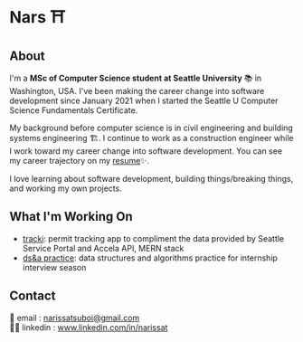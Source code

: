 # Nars ⛩

## About 
I'm a **MSc of Computer Science student at Seattle University** 📚 in Washington, USA. I've been making the career change into software development since January 2021 when I started the Seattle U Computer Science Fundamentals Certificate. 

My background before computer science is in civil engineering and building systems engineering  🏗️. I continue to work as a construction engineer while I work toward my career change into software development. You can see my career trajectory on my [resume](https://github.com/narissatsuboi/Resume/blob/main/Tsuboi%20Narissa%20Resume%20202208.pdf)✨. 

I love learning about software development, building things/breaking things, and working my own projects. 

## What I'm Working On 
- [tracki](https://github.com/narissatsuboi/tracki): permit tracking app to compliment the data provided by Seattle Service Portal and Accela API, MERN stack
- [ds&a practice](https://github.com/narissatsuboi/Leetcode): data structures and algorithms practice for internship interview season 

## Contact
📮 email : <narissatsuboi@gmail.com>           
🤝🏻 linkedin : www.linkedin.com/in/narissat
